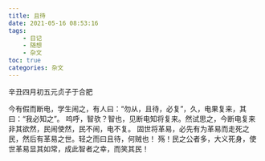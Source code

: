 ```yaml
---
title: 且待
date: 2021-05-16 08:53:16
tags:
    - 日记
    - 随想
    - 杂文
toc: true
categories: 杂文
---
```

辛丑四月初五元贞子于合肥
<!--more-->
今有假而断电，学生闹之，有人曰：“勿从，且待，必复”，久，电果复来，其曰：“我必知之”。
呜呼，智欤？智也，见断电知将复来。然试思之，今断电复来非其欲然，民闹使然，民不闹，电不复。
固世将革易，必先有为革易而走死之民，然后有革易之世。轻之而曰且待，何贼也！
殇！民之公者多，大义死身，使世革易显其如常，成此智者之幸，而笑其民！